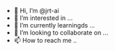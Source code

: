 - 👋 Hi, I’m @jrt-ai
- 👀 I’m interested in ...
- 🌱 I’m currently learningds ...
- 💞️ I’m looking to collaborate on ...
- 📫 How to reach me ..

<!---
jrt-ai/jrt-ai is a ✨ special ✨ repository because its `README.md` (this file) appears on your GitHub profile.
You can click the Preview link to take a look at your changes.
--->
